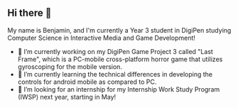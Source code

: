 ## Hi there 👋

My name is Benjamin, and I'm currently a Year 3 student in DigiPen studying Computer Science in Interactive Media and Game Development!

- 🔭 I’m currently working on my DigiPen Game Project 3 called "Last Frame", which is a PC-mobile cross-platform horror game that utilizes gyroscoping for the mobile version.
- 🌱 I’m currently learning the technical differences in developing the controls for android mobile as compared to PC.
- 👯 I’m looking for an internship for my Internship Work Study Program (IWSP) next year, starting in May!  
